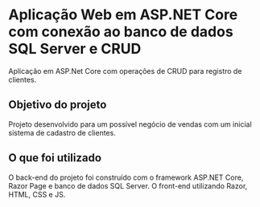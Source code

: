 # Aplicação Web em ASP.NET Core com conexão ao banco de dados SQL Server e CRUD
Aplicação em ASP.Net Core com operações de CRUD para registro de clientes.

## Objetivo do projeto
Projeto desenvolvido para um possível negócio de vendas com um inicial sistema de cadastro de clientes.

## O que foi utilizado
O back-end do projeto foi construído com o framework ASP.NET Core, Razor Page e banco de dados SQL Server. O front-end utilizando Razor, HTML, CSS e JS.
